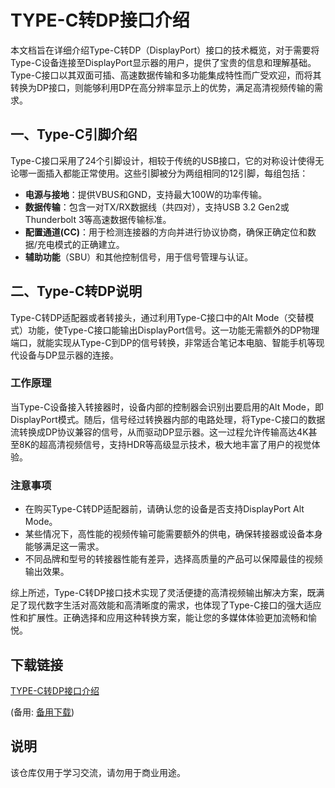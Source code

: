 # TYPE-C转DP接口介绍

本文档旨在详细介绍Type-C转DP（DisplayPort）接口的技术概览，对于需要将Type-C设备连接至DisplayPort显示器的用户，提供了宝贵的信息和理解基础。Type-C接口以其双面可插、高速数据传输和多功能集成特性而广受欢迎，而将其转换为DP接口，则能够利用DP在高分辨率显示上的优势，满足高清视频传输的需求。

## 一、Type-C引脚介绍

Type-C接口采用了24个引脚设计，相较于传统的USB接口，它的对称设计使得无论哪一面插入都能正常使用。这些引脚被分为两组相同的12引脚，每组包括：

- **电源与接地**：提供VBUS和GND，支持最大100W的功率传输。
- **数据传输**：包含一对TX/RX数据线（共四对），支持USB 3.2 Gen2或Thunderbolt 3等高速数据传输标准。
- **配置通道(CC)**：用于检测连接器的方向并进行协议协商，确保正确定位和数据/充电模式的正确建立。
- **辅助功能**（SBU）和其他控制信号，用于信号管理与认证。

## 二、Type-C转DP说明

Type-C转DP适配器或者转接头，通过利用Type-C接口中的Alt Mode（交替模式）功能，使Type-C接口能输出DisplayPort信号。这一功能无需额外的DP物理端口，就能实现从Type-C到DP的信号转换，非常适合笔记本电脑、智能手机等现代设备与DP显示器的连接。

### 工作原理

当Type-C设备接入转接器时，设备内部的控制器会识别出要启用的Alt Mode，即DisplayPort模式。随后，信号经过转换器内部的电路处理，将Type-C接口的数据流转换成DP协议兼容的信号，从而驱动DP显示器。这一过程允许传输高达4K甚至8K的超高清视频信号，支持HDR等高级显示技术，极大地丰富了用户的视觉体验。

### 注意事项

- 在购买Type-C转DP适配器前，请确认您的设备是否支持DisplayPort Alt Mode。
- 某些情况下，高性能的视频传输可能需要额外的供电，确保转接器或设备本身能够满足这一需求。
- 不同品牌和型号的转接器性能有差异，选择高质量的产品可以保障最佳的视频输出效果。

综上所述，Type-C转DP接口技术实现了灵活便捷的高清视频输出解决方案，既满足了现代数字生活对高效能和高清晰度的需求，也体现了Type-C接口的强大适应性和扩展性。正确选择和应用这种转换方案，能让您的多媒体体验更加流畅和愉悦。

## 下载链接
[TYPE-C转DP接口介绍](https://pan.quark.cn/s/8d6506742991) 

(备用: [备用下载](https://pan.baidu.com/s/1GYoe_VxnsTO90tdznY3VCg?pwd=1234))

## 说明

该仓库仅用于学习交流，请勿用于商业用途。
